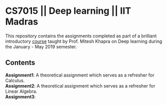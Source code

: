 # CS7015 || Deep learning || IIT Madras

This repository contains the assignments completed as part of a brilliant introductory [course](http://www.cse.iitm.ac.in/~miteshk/CS7015.html) taught by Prof. Mitesh Khapra on Deep learning during the January - May 2019 semester.


## Contents

__Assignment1__: A theoretical assignment which serves as a refresher for Calculus.   
__Assignment2__: A theoretical assignment which serves as a refresher for Linear Algebra.    
__Assignment3__: 